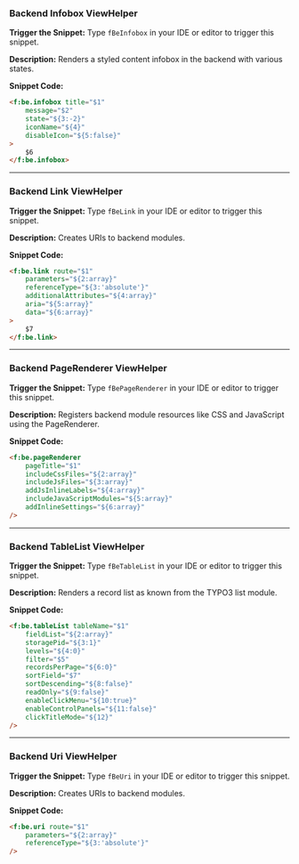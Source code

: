 ### Backend Infobox ViewHelper

**Trigger the Snippet:** Type `fBeInfobox` in your IDE or editor to trigger this snippet.

**Description:**
Renders a styled content infobox in the backend with various states.

**Snippet Code:**

```html
<f:be.infobox title="$1"
    message="$2"
    state="${3:-2}"
    iconName="${4}"
    disableIcon="${5:false}"
>
    $6
</f:be.infobox>
```

---

### Backend Link ViewHelper

**Trigger the Snippet:** Type `fBeLink` in your IDE or editor to trigger this snippet.

**Description:**
Creates URIs to backend modules.

**Snippet Code:**

```html
<f:be.link route="$1"
    parameters="${2:array}"
    referenceType="${3:'absolute'}"
    additionalAttributes="${4:array}"
    aria="${5:array}"
    data="${6:array}"
>
    $7
</f:be.link>
```

---

### Backend PageRenderer ViewHelper

**Trigger the Snippet:** Type `fBePageRenderer` in your IDE or editor to trigger this snippet.

**Description:**
Registers backend module resources like CSS and JavaScript using the PageRenderer.

**Snippet Code:**

```html
<f:be.pageRenderer
    pageTitle="$1"
    includeCssFiles="${2:array}"
    includeJsFiles="${3:array}"
    addJsInlineLabels="${4:array}"
    includeJavaScriptModules="${5:array}"
    addInlineSettings="${6:array}"
/>
```

---

### Backend TableList ViewHelper

**Trigger the Snippet:** Type `fBeTableList` in your IDE or editor to trigger this snippet.

**Description:**
Renders a record list as known from the TYPO3 list module.

**Snippet Code:**

```html
<f:be.tableList tableName="$1"
    fieldList="${2:array}"
    storagePid="${3:1}"
    levels="${4:0}"
    filter="$5"
    recordsPerPage="${6:0}"
    sortField="$7"
    sortDescending="${8:false}"
    readOnly="${9:false}"
    enableClickMenu="${10:true}"
    enableControlPanels="${11:false}"
    clickTitleMode="${12}"
/>
```

---

### Backend Uri ViewHelper

**Trigger the Snippet:** Type `fBeUri` in your IDE or editor to trigger this snippet.

**Description:**
Creates URIs to backend modules.

**Snippet Code:**

```html
<f:be.uri route="$1"
    parameters="${2:array}"
    referenceType="${3:'absolute'}"
/>
```
